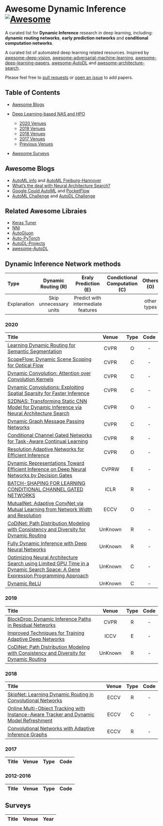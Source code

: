# Awesome Dynamic Inference [![Awesome](https://awesome.re/badge.svg)](https://awesome.re)
A curated list for **Dynamic Inference** research in deep learning, including: **dynamic routing networks**, **early prediction networks** and **conditional computation networks**.

A curated list of automated deep learning related resources. Inspired by [awesome-deep-vision](https://github.com/kjw0612/awesome-deep-vision), [awesome-adversarial-machine-learning](https://github.com/yenchenlin/awesome-adversarial-machine-learning), [awesome-deep-learning-papers](https://github.com/terryum/awesome-deep-learning-papers), [awesome-AutoDL](https://github.com/D-X-Y/Awesome-AutoDL.git) and [awesome-architecture-search](https://github.com/markdtw/awesome-architecture-search).

Please feel free to [pull requests](https://github.com/huanyuhello/Awesome-DynamicInference/pulls) or [open an issue](https://github.com/huanyuhello/Awesome-DynamicInference/issues) to add papers.

## Table of Contents

- [Awesome Blogs](#awesome-blogs)

- [Deep Learning-based NAS and HPO](#deep-learning-based-nas-and-hpo)
  - [2020 Venues](#2020)
  - [2019 Venues](#2019)
  - [2018 Venues](#2018)
  - [2017 Venues](#2017)
  - [Previous Venues](#2012-2016)

- [Awesome Surveys](#awesome-surveys)

## Awesome Blogs
- [AutoML info](http://automl.chalearn.org/) and [AutoML Freiburg-Hannover](https://www.automl.org/)
- [What’s the deal with Neural Architecture Search?](https://determined.ai/blog/neural-architecture-search/)
- [Google Could AutoML](https://cloud.google.com/vision/automl/docs/beginners-guide) and [PocketFlow](https://pocketflow.github.io/)
- [AutoML Challenge](http://automl.chalearn.org/) and [AutoDL Challenge](https://autodl.chalearn.org/)

## Related Awesome Libraies
- [Keras Tuner](https://keras-team.github.io/keras-tuner/)
- [NNI](https://github.com/microsoft/nni)
- [AutoGluon](https://autogluon.mxnet.io/)
- [Auto-PyTorch](https://github.com/automl/Auto-PyTorch)
- [AutoDL-Projects](https://github.com/D-X-Y/AutoDL-Projects)
- [awesome-AutoDL](https://github.com/D-X-Y/Awesome-AutoDL.git)

## Dynamic Inference Network methods

|Type| Dynamic Routing (R)|Eraly Prediction (E)|Condictional Computation (C)|Others (O)|
|:------------|:--------------:|:----------------------:|:-----------------------:|:----------------------:|
| Explanation | Skip unnecessary units | Predict with intermediate features |  |  other types |

### 2020


|  Title  |   Venue  |   Type   |   Code   |
|:--------|:--------:|:--------:|:--------:|
| [Learning Dynamic Routing for Semantic Segmentation]() | CVPR | O | - |
| [ScopeFlow: Dynamic Scene Scoping for Optical Flow]() | CVPR | C | - |
| [Dynamic Convolution: Attention over Convolution Kernels]() | CVPR | C | - |
| [Dynamic Convolutions: Exploiting Spatial Sparsity for Faster Inference]() | CVPR | C | - |
| [S2DNAS: Transforming Static CNN Model for Dynamic Inference via Neural Architecture Search]() | CVPR | O | - |
| [Dynamic Graph Message Passing Networks]() | CVPR | C | - |
| [Conditional Channel Gated Networks for Task-Aware Continual Learning]() | CVPR | R | - |
| [Resolution Adaptive Networks for Efficient Inference]() | CVPR | O | - |
| [Dynamic Representations Toward Efficient Inference on Deep Neural Networks by Decision Gates]() | CVPRW | E | - |
| [BATCH-SHAPING FOR LEARNING CONDITIONAL CHANNEL GATED NETWORKS]() | ICLR | R | - |
| [MutualNet: Adaptive ConvNet via Mutual Learning from Network Width and Resolution]() | ECCV | O | - |
| [CoDiNet: Path Distribution Modeling with Consistency and Diversity for Dynamic Routing](https://arxiv.org/abs/2005.14439) | UnKnown | R | - | 
| [Fully Dynamic Inference with Deep Neural Networks]() | UnKnown | R | - |
| [Optimizing Neural Architecture Search using Limited GPU Time in a Dynamic Search Space: A Gene Expression Programming Approach]() | UnKnown | C | - |
| [Dynamic ReLU]() | UnKnown | C | - |

### 2019
|  Title  |   Venue  |   Type   |   Code   |
|:--------|:--------:|:--------:|:--------:|
| [BlockDrop: Dynamic Inference Paths in Residual Networks]() | CVPR | R | - |
| [Improved Techniques for Training Adaptive Deep Networks]() | ICCV | E | - |
| [CoDiNet: Path Distribution Modeling with Consistency and Diversity for Dynamic Routing](https://arxiv.org/abs/2005.14439) | UnKnown | R | - | 

### 2018
|  Title  |   Venue  |   Type   |   Code   |
|:--------|:--------:|:--------:|:--------:|
| [SkipNet: Learning Dynamic Routing in Convolutional Networks]() | ECCV | R | - |
| [Online Multi-Object Tracking with Instance-Aware Tracker and Dynamic Model Refreshment]() | ECCV | C | - |
| [Convolutional Networks with Adaptive Inference Graphs]() | ECCV | R | - | 



### 2017
|  Title  |   Venue  |   Type   |   Code   |
|:--------|:--------:|:--------:|:--------:|

### 2012-2016
|  Title  |   Venue  |   Type   |   Code   |
|:--------|:--------:|:--------:|:--------:|


## Surveys

|  Title  |   Venue  |   Year   |
|:--------|:--------:|:--------:|
